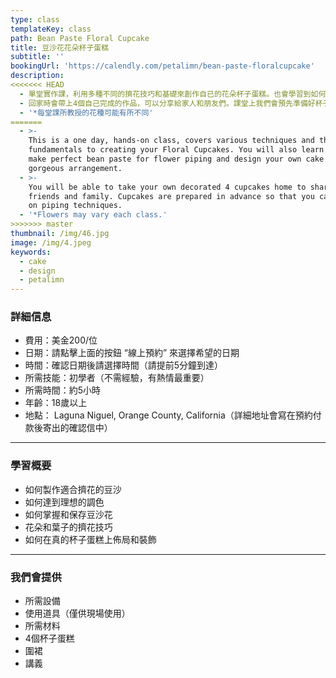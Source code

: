 ```yaml
---
type: class
templateKey: class
path: Bean Paste Floral Cupcake
title: 豆沙花花朵杯子蛋糕
subtitle: ''
bookingUrl: 'https://calendly.com/petalimn/bean-paste-floralcupcake'
description:
<<<<<<< HEAD
  - 單堂實作課，利用多種不同的擠花技巧和基礎來創作自已的花朵杯子蛋糕。也會學習到如何製作適合擠花的豆沙，以及如何完整的裝飾杯子蛋糕。
  - 回家時會帶上4個自己完成的作品，可以分享給家人和朋友們。課堂上我們會預先準備好杯子蛋糕，這樣同學們可以專注在擠花上面喔。
  - '*每堂課所教授的花種可能有所不同'
=======
  - >-
    This is a one day, hands-on class, covers various techniques and the
    fundamentals to creating your Floral Cupcakes. You will also learn how to
    make perfect bean paste for flower piping and design your own cake with
    gorgeous arrangement.
  - >-
    You will be able to take your own decorated 4 cupcakes home to share with
    friends and family. Cupcakes are prepared in advance so that you can focus
    on piping techniques.
  - '*Flowers may vary each class.'
>>>>>>> master
thumbnail: /img/46.jpg
image: /img/4.jpeg
keywords:
  - cake
  - design
  - petalimn
---
```

### 詳細信息

* 費用：美金200/位
* 日期：請點擊上面的按鈕 “線上預約” 來選擇希望的日期
* 時間：確認日期後請選擇時間（請提前5分鐘到達）
* 所需技能：初學者（不需經驗，有熱情最重要）
* 所需時間：約5小時
* 年齡：18歲以上
* 地點： Laguna Niguel, Orange County, California（詳細地址會寫在預約付款後寄出的確認信中）

- - -

### 學習概要

* 如何製作適合擠花的豆沙
* 如何達到理想的調色
* 如何掌握和保存豆沙花
* 花朵和葉子的擠花技巧
* 如何在真的杯子蛋糕上佈局和裝飾

- - -

### 我們會提供

* 所需設備
* 使用道具（僅供現場使用）
* 所需材料
* 4個杯子蛋糕
* 圍裙
* 講義
